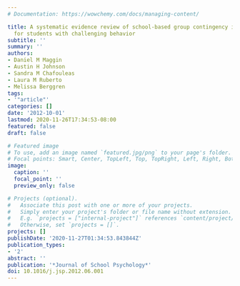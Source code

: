 ```yaml
---
# Documentation: https://wowchemy.com/docs/managing-content/

title: A systematic evidence review of school-based group contingency interventions
  for students with challenging behavior
subtitle: ''
summary: ''
authors:
- Daniel M Maggin
- Austin H Johnson
- Sandra M Chafouleas
- Laura M Ruberto
- Melissa Berggren
tags:
- '"article"'
categories: []
date: '2012-10-01'
lastmod: 2020-11-26T17:34:53-08:00
featured: false
draft: false

# Featured image
# To use, add an image named `featured.jpg/png` to your page's folder.
# Focal points: Smart, Center, TopLeft, Top, TopRight, Left, Right, BottomLeft, Bottom, BottomRight.
image:
  caption: ''
  focal_point: ''
  preview_only: false

# Projects (optional).
#   Associate this post with one or more of your projects.
#   Simply enter your project's folder or file name without extension.
#   E.g. `projects = ["internal-project"]` references `content/project/deep-learning/index.md`.
#   Otherwise, set `projects = []`.
projects: []
publishDate: '2020-11-27T01:34:53.843844Z'
publication_types:
- '2'
abstract: ''
publication: '*Journal of School Psychology*'
doi: 10.1016/j.jsp.2012.06.001
---
```

